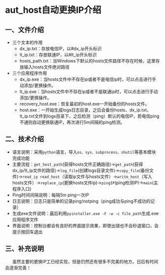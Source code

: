 # aut_host自动更换IP介绍

## 一、文件介绍
* 三个文本的作用
    *   dx_ip.txt：存放电信IP，以#dx_ip开头标识
    *   lt_ip.txt：存放联通IP，以#lt_ip开头标识
    *   hosts_path.txt：当Windows下默认的hosts文件路径不存在时候，这里存放输入hosts文件绝对路径
* 三个应用程序作用	
    *   dx_ip.exe：当hosts文件中不存在ip或者不是电信ip时，可以点击进行手动添加/更换操作。
    *   lt_ip.exe：当hosts文件中不存在ip或者不是联通ip时，可以点击进行手动添加/更换操作。
    *   recovery_host.exe：恢复最初的host.exe一开始备份的hosts文件。
    *   host.exe：一开始生成logs日志目录，之后会备份hosts、dx_ip.txt、lt_ip.txt文件到logs目录下，之后检测（ping）默认的电信IP，若电信ping不通则自动更换联通IP，再次进行5m间隔的ping检测。

## 二、技术介绍
* 语言说明：采用`python`语言，导入`os、sys、subprocess、shutil`等基本模块完成功能
* 主要流程：`get_host_path`(获得hosts文件正确路径)->`get_path`(获得dx_ip/lt_ip文件的路径)->`log_file`(创建logs目录文件)->`copy_file`(备份文件)->`read_ip read_host`（读取ip文件与hosts文件）->`write_host`（写入hosts文件）->`replace_ip`(更换hosts文件ip)->`pingIP`(ping检测IP)->`main`(主程序入口)
* Ping时间间隔说明：每隔5m ping一次IP
* 日志说明：日志只是简单的记录ping/notping（ping成功与ping不成功的记录）
* 生成exe文件说明：最后利用`pyinstaller.exe -F -w -c file_path`生成.exe应用程序文件
* 界面说明：控制台都会有良好的界面提示效果，即使出错也不会秒退窗口，会提示按回车退出

## 三、补充说明
        虽然主要的更换IP工已经实现，但是仍然还有很多不完美的地方。日后有时间会逐渐完善！
